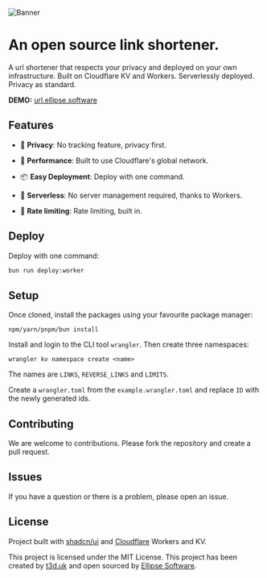 ![Banner](https://storage.ellipse.software/ad-us.png)

# An open source link shortener.

A url shortener that respects your privacy and deployed on your own infrastructure. Built on Cloudflare KV and Workers. Serverlessly deployed. Privacy as
standard.

**DEMO:** [url.ellipse.software](https://url.ellipse.software)

## Features

- 👮 **Privacy**: No tracking feature, privacy first.

- 🚀 **Performance**: Built to use Cloudflare's global network.

- 📦 **Easy Deployment**: Deploy with one command.

- 📡 **Serverless**: No server management required, thanks to Workers.

- 🧪 **Rate limiting**: Rate limiting, built in.

## Deploy

Deploy with one command:

```bash
bun run deploy:worker
```

## Setup

Once cloned, install the packages using your favourite package manager:

```
npm/yarn/pnpm/bun install
```

Install and login to the CLI tool `wrangler`. Then create three namespaces:

```
wrangler kv namespace create <name>
```

The names are `LINKS`, `REVERSE_LINKS` and `LIMITS`.

Create a `wrangler.toml` from the `example.wrangler.toml` and replace `ID` with the newly generated ids.

## Contributing

We are welcome to contributions. Please fork the repository and create a pull request.

## Issues

If you have a question or there is a problem, please open an issue.

## License

Project built with [shadcn/ui](https://ui.shadcn.com) and [Cloudflare](https://cloudflare.com) Workers and KV.

This project is licensed under the MIT License. This project has been created by [t3d.uk](https://t3d.uk) and open sourced by [Ellipse Software](https://ellipse.software).
